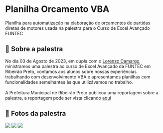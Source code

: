 # Planilha Orcamento VBA
Planilha para automatização na elaboração de orçamentos de partidas diretas de motores usada na palestra para o Curso de Excel Avançado FUNTEC

## 🎤 Sobre a palestra

  No dia 03 de Agosto de 2023, em dupla com o <a href="https://github.com/lorenzocamargo1">Lorenzo Camargo</a>, ministramos uma palestra ao curso de Excel Avançado da FUNTEC em Ribeirão Preto, contamos aos alunos sobre nossas experiências trabalhando com desenvolvimento VBA e apresentamos planilhas com funcionalidades semelhantes às que utilizávamos no trabalho.<br><br>
  A Prefeitura Municipal de Ribeirão Preto publicou uma reportagem sobre a palestra, a reportagem pode ser vista clicando <a href="https://www.ribeiraopreto.sp.gov.br/portal/noticia/alunos-da-funtec-se-destacam-ao-ministrar-palestra-de-programacao-vba-para-turma-de-formandos-em-exc">aqui</a>

## 📸 Fotos da palestra

<img src="https://www.ribeiraopreto.sp.gov.br/portal/foto/202308/alunos_funtec_3.jpg">
<img src="https://www.ribeiraopreto.sp.gov.br/portal/foto/202308/alunos_funtec_1.jpg">
<img src="https://www.ribeiraopreto.sp.gov.br/portal/foto/202308/alunos_funtec_2.jpg">
